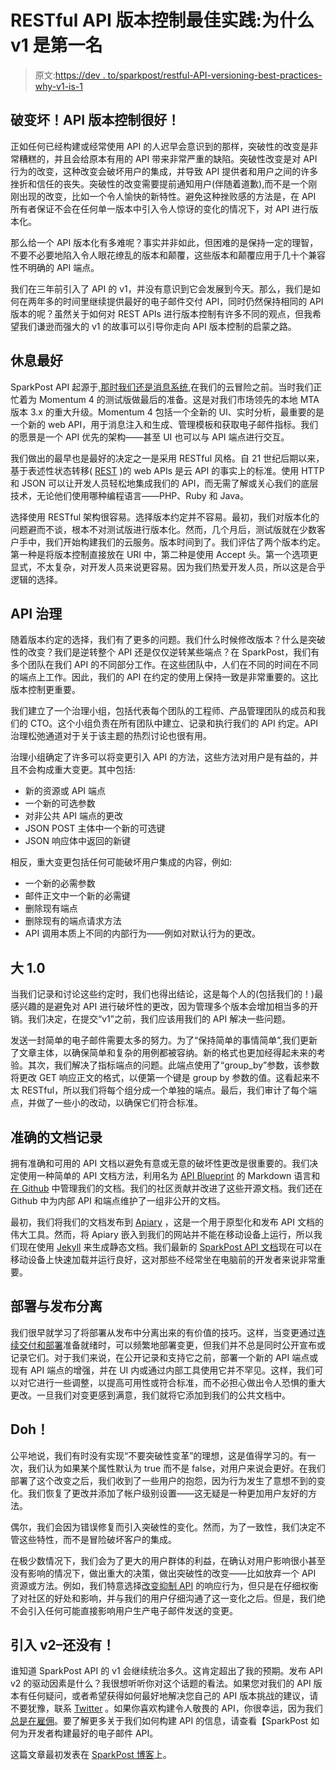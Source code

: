 # RESTful API 版本控制最佳实践:为什么 v1 是第一名

> 原文:[https://dev . to/sparkpost/restful-API-versioning-best-practices-why-v1-is-1](https://dev.to/sparkpost/restful-api-versioning-best-practices-why-v1-is-1)

## [](#breaking-changes-bad-api-versioning-good)破变坏！API 版本控制很好！

正如任何已经构建或经常使用 API 的人迟早会意识到的那样，突破性的改变是非常糟糕的，并且会给原本有用的 API 带来非常严重的缺陷。突破性改变是对 API 行为的改变，这种改变会破坏用户的集成，并导致 API 提供者和用户之间的许多挫折和信任的丧失。突破性的改变需要提前通知用户(伴随着道歉),而不是一个刚刚出现的改变，比如一个令人愉快的新特性。避免这种挫败感的方法是，在 API 所有者保证不会在任何单一版本中引入令人惊讶的变化的情况下，对 API 进行版本化。

那么给一个 API 版本化有多难呢？事实并非如此，但困难的是保持一定的理智，不要不必要地陷入令人眼花缭乱的版本和颠覆，这些版本和颠覆应用于几十个兼容性不明确的 API 端点。

我们在三年前引入了 API 的 v1，并没有意识到它会发展到今天。那么，我们是如何在两年多的时间里继续提供最好的电子邮件交付 API，同时仍然保持相同的 API 版本的呢？虽然关于如何对 REST APIs 进行版本控制有许多不同的观点，但我希望我们谦逊而强大的 v1 的故事可以引导你走向 API 版本控制的启蒙之路。

## [](#rest-is-best)休息最好

SparkPost API 起源于[,那时我们还是消息系统](https://www.sparkpost.com/blog/devops-journey-continuous-deployment/),在我们的云冒险之前。当时我们正忙着为 Momentum 4 的测试版做最后的准备。这是对我们市场领先的本地 MTA 版本 3.x 的重大升级。Momentum 4 包括一个全新的 UI、实时分析，最重要的是一个新的 web API，用于消息注入和生成、管理模板和获取电子邮件指标。我们的愿景是一个 API 优先的架构——甚至 UI 也可以与 API 端点进行交互。

我们做出的最早也是最好的决定之一是采用 RESTful 风格。自 21 世纪后期以来，基于表述性状态转移( [REST](https://en.wikipedia.org/wiki/Representational_state_transfer) )的 web APIs 是云 API 的事实上的标准。使用 HTTP 和 JSON 可以让开发人员轻松地集成我们的 API，而无需了解或关心我们的底层技术，无论他们使用哪种编程语言——PHP、Ruby 和 Java。

选择使用 RESTful 架构很容易。选择版本约定并不容易。最初，我们对版本化的问题避而不谈，根本不对测试版进行版本化。然而，几个月后，测试版就在少数客户手中，我们开始构建我们的云服务。版本时间到了。我们评估了两个版本约定。第一种是将版本控制直接放在 URI 中，第二种是使用 Accept 头。第一个选项更显式，不太复杂，对开发人员来说更容易。因为我们热爱开发人员，所以这是合乎逻辑的选择。

## [](#api-governance)API 治理

随着版本约定的选择，我们有了更多的问题。我们什么时候修改版本？什么是突破性的改变？我们是逆转整个 API 还是仅仅逆转某些端点？在 SparkPost，我们有多个团队在我们 API 的不同部分工作。在这些团队中，人们在不同的时间在不同的端点上工作。因此，我们的 API 在约定的使用上保持一致是非常重要的。这比版本控制更重要。

我们建立了一个治理小组，包括代表每个团队的工程师、产品管理团队的成员和我们的 CTO。这个小组负责在所有团队中建立、记录和执行我们的 API 约定。API 治理松弛通道对于关于该主题的热烈讨论也很有用。

治理小组确定了许多可以将变更引入 API 的方法，这些方法对用户是有益的，并且不会构成重大变更。其中包括:

*   新的资源或 API 端点
*   一个新的可选参数
*   对非公共 API 端点的更改
*   JSON POST 主体中一个新的可选键
*   JSON 响应体中返回的新键

相反，重大变更包括任何可能破坏用户集成的内容，例如:

*   一个新的必需参数
*   邮件正文中一个新的必需键
*   删除现有端点
*   删除现有的端点请求方法
*   API 调用本质上不同的内部行为——例如对默认行为的更改。

## [](#the-big-10)大 1.0

当我们记录和讨论这些约定时，我们也得出结论，这是每个人的(包括我们的！)最感兴趣的是避免对 API 进行破坏性的更改，因为管理多个版本会增加相当多的开销。我们决定，在提交“v1”之前，我们应该用我们的 API 解决一些问题。

发送一封简单的电子邮件需要太多的努力。为了“保持简单的事情简单”,我们更新了文章主体，以确保简单和复杂的用例都被容纳。新的格式也更加经得起未来的考验。其次，我们解决了指标端点的问题。此端点使用了“group_by”参数，该参数将更改 GET 响应正文的格式，以便第一个键是 group by 参数的值。这看起来不太 RESTful，所以我们将每个组分成一个单独的端点。最后，我们审计了每个端点，并做了一些小的改动，以确保它们符合标准。

## [](#accurate-documentation)准确的文档记录

拥有准确和可用的 API 文档以避免有意或无意的破坏性更改是很重要的。我们决定使用一种简单的 API 文档方法，利用名为 [API Blueprint](https://apiblueprint.org/) 的 Markdown 语言和[在 Github](https://github.com/SparkPost/sparkpost-api-documentation) 中管理我们的文档。我们的社区贡献并改进了这些开源文档。我们还在 Github 中为内部 API 和端点维护了一组非公开的文档。

最初，我们将我们的文档发布到 [Apiary](https://apiary.io/) ，这是一个用于原型化和发布 API 文档的伟大工具。然而，将 Apiary 嵌入到我们的网站并不能在移动设备上运行，所以我们现在使用 [Jekyll](https://jekyllrb.com/) 来生成静态文档。我们最新的 [SparkPost API 文档](https://developers.sparkpost.com/api/?_ga=2.83083859.498376997.1496197593-424867781.1485888065)现在可以在移动设备上快速加载并运行良好，这对那些不经常坐在电脑前的开发者来说非常重要。

## [](#separating-deployment-from-release)部署与发布分离

我们很早就学习了将部署从发布中分离出来的有价值的技巧。这样，当变更通过[连续交付和部署](https://www.sparkpost.com/blog/continuous-integration-deployment/)准备就绪时，可以频繁地部署变更，但我们并不总是同时公开宣布或记录它们。对于我们来说，在公开记录和支持它之前，部署一个新的 API 端点或现有 API 端点的增强，并在 UI 内或通过内部工具使用它并不罕见。这样，我们可以对它进行一些调整，以提高可用性或符合标准，而不必担心做出令人恐惧的重大更改。一旦我们对变更感到满意，我们就将它添加到我们的公共文档中。

## [](#doh)Doh！

公平地说，我们有时没有实现“不要突破性变革”的理想，这是值得学习的。有一次，我们认为如果某个属性默认为 true 而不是 false，对用户来说会更好。在我们部署了这个改变之后，我们收到了一些用户的抱怨，因为行为发生了意想不到的变化。我们恢复了更改并添加了帐户级别设置——这无疑是一种更加用户友好的方法。

偶尔，我们会因为错误修复而引入突破性的变化。然而，为了一致性，我们决定不管这些特性，而不是冒险破坏客户的集成。

在极少数情况下，我们会为了更大的用户群体的利益，在确认对用户影响很小甚至没有影响的情况下，做出重大的决策，做出突破性的改变——比如放弃一个 API 资源或方法。例如，我们特意选择[改变抑制 API](https://www.sparkpost.com/blog/suppression-list-api-updates/) 的响应行为，但只是在仔细权衡了对社区的好处和影响，并与我们的用户仔细沟通了这一变化之后。但是，我们绝不会引入任何可能直接影响用户生产电子邮件发送的变更。

## [](#introducing-v2-not-yet)引入 v2–还没有！

谁知道 SparkPost API 的 v1 会继续统治多久。这肯定超出了我的预期。发布 API v2 的驱动因素是什么？我很想听听你对这个话题的看法。如果您对我们的 API 版本有任何疑问，或者希望获得如何最好地解决您自己的 API 版本挑战的建议，请不要犹豫，联系 [Twitter](https://twitter.com/SparkPost) 。如果你喜欢构建令人敬畏的 API，你很幸运，因为我们[总是在雇佣](https://www.sparkpost.com/careers/open-positions/)。要了解更多关于我们如何构建 API 的信息，请查看【SparkPost 如何为开发者构建最好的电子邮件 API。

这篇文章最初发表在 [SparkPost 博客](https://www.sparkpost.com/blog/api-versioning-best-practices/)上。